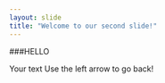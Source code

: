 ```yaml
---
layout: slide
title: "Welcome to our second slide!"
---
```

###HELLO

Your text
Use the left arrow to go back!
